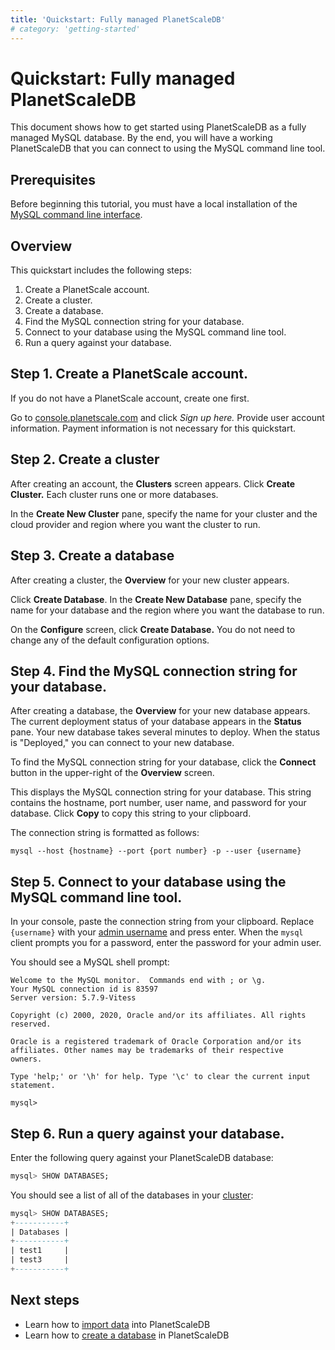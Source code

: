 ```yaml
---
title: 'Quickstart: Fully managed PlanetScaleDB'
# category: 'getting-started'
---
```


# Quickstart: Fully managed PlanetScaleDB

This document shows how to get started using PlanetScaleDB as a fully managed MySQL database. By the end, you will have a working PlanetScaleDB that you can connect to using the MySQL command line tool.

## Prerequisites

Before beginning this tutorial, you must have a local installation of the [MySQL command line interface](https://dev.mysql.com/doc/refman/8.0/en/mysql.html).
 
## Overview

This quickstart includes the following steps:

1. Create a PlanetScale account.
2. Create a cluster.
3. Create a database.
4. Find the MySQL connection string for your database.
5. Connect to your database using the MySQL command line tool.
6. Run a query against your database.

## Step 1. Create a PlanetScale account.

If you do not have a PlanetScale account, create one first.

Go to [console.planetscale.com](https://console.planetscale.com) and click _Sign up here._ Provide user account information. Payment information is not necessary for this quickstart.

<!-- Is it true that payment information is not necessary for this quickstart?-->

## Step 2. Create a cluster

After creating an account, the **Clusters** screen appears. Click **Create Cluster.** Each cluster runs one or more databases.

In the **Create New Cluster** pane, specify the name for your cluster and the cloud provider and region where you want the cluster to run.

## Step 3. Create a database

After creating a cluster, the **Overview** for your new cluster appears.

Click **Create Database**. In the **Create New Database** pane, specify the name for your database and the region where you want the database to run.

On the **Configure** screen, click **Create Database.** You do not need to change any of the default configuration options.

## Step 4. Find the MySQL connection string for your database.

After creating a database, the **Overview** for your new database appears. The current deployment status of your database appears in the **Status** pane. Your new database takes several minutes to deploy. When the status is "Deployed," you can connect to your new database.

To find the MySQL connection string for your database, click the **Connect** button in the upper-right of the **Overview** screen.

This displays the MySQL connection string for your database. This string contains the hostname, port number, user name, and password for your database. Click **Copy** to copy this string to your clipboard.

The connection string is formatted as follows:

```console
mysql --host {hostname} --port {port number} -p --user {username}
```

## Step 5. Connect to your database using the MySQL command line tool.

In your console, paste the connection string from your clipboard. Replace `{username}` with your [admin username](creating-database) and press enter. When the `mysql` client prompts you for a password, enter the password for your admin user.

You should see a MySQL shell prompt:

```console
Welcome to the MySQL monitor.  Commands end with ; or \g.
Your MySQL connection id is 83597
Server version: 5.7.9-Vitess

Copyright (c) 2000, 2020, Oracle and/or its affiliates. All rights reserved.

Oracle is a registered trademark of Oracle Corporation and/or its
affiliates. Other names may be trademarks of their respective
owners.

Type 'help;' or '\h' for help. Type '\c' to clear the current input statement.

mysql>
```

## Step 6. Run a query against your database.

Enter the following query against your PlanetScaleDB database:

```sql
mysql> SHOW DATABASES;
```

You should see a list of all of the databases in your [cluster](clusters):

```sql
mysql> SHOW DATABASES;
+-----------+
| Databases |
+-----------+
| test1     |
| test3     |
+-----------+
```

## Next steps

+ Learn how to [import data](importing-data) into PlanetScaleDB
+ Learn how to [create a database](creating-database) in PlanetScaleDB
